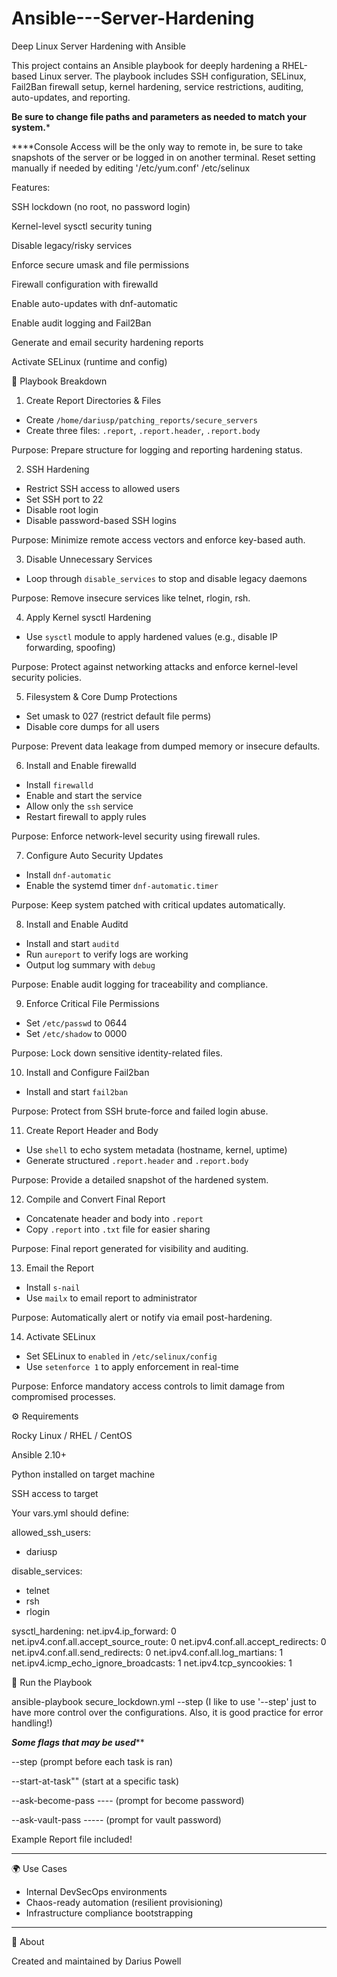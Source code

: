 # Ansible---Server-Hardening
Deep Linux Server Hardening with Ansible

This project contains an Ansible playbook for deeply hardening a RHEL-based Linux server. The playbook includes SSH configuration, SELinux, Fail2Ban firewall setup, kernel hardening, service restrictions, auditing, auto-updates, and reporting.

 ****Be sure to change file paths and parameters as needed to match your system.*****

 
 ****Console Access will be the only way to remote in, be sure to take snapshots of the server or be logged in on another terminal. Reset setting manually if needed by editing '/etc/yum.conf' /etc/selinux

Features:

SSH lockdown (no root, no password login)

Kernel-level sysctl security tuning

Disable legacy/risky services

Enforce secure umask and file permissions

Firewall configuration with firewalld

Enable auto-updates with dnf-automatic

Enable audit logging and Fail2Ban

Generate and email security hardening reports

Activate SELinux (runtime and config)

🔧 Playbook Breakdown

1. Create Report Directories & Files

- Create `/home/dariusp/patching_reports/secure_servers`
- Create three files: `.report`, `.report.header`, `.report.body`

Purpose: Prepare structure for logging and reporting hardening status.

2. SSH Hardening

- Restrict SSH access to allowed users
- Set SSH port to 22
- Disable root login
- Disable password-based SSH logins

Purpose: Minimize remote access vectors and enforce key-based auth.

3. Disable Unnecessary Services

- Loop through `disable_services` to stop and disable legacy daemons

Purpose: Remove insecure services like telnet, rlogin, rsh.

4. Apply Kernel sysctl Hardening

- Use `sysctl` module to apply hardened values (e.g., disable IP forwarding, spoofing)

Purpose: Protect against networking attacks and enforce kernel-level security policies.

5. Filesystem & Core Dump Protections

- Set umask to 027 (restrict default file perms)
- Disable core dumps for all users

Purpose: Prevent data leakage from dumped memory or insecure defaults.

6. Install and Enable firewalld

- Install `firewalld`
- Enable and start the service
- Allow only the `ssh` service
- Restart firewall to apply rules

Purpose: Enforce network-level security using firewall rules.

7. Configure Auto Security Updates

- Install `dnf-automatic`
- Enable the systemd timer `dnf-automatic.timer`

Purpose: Keep system patched with critical updates automatically.

8. Install and Enable Auditd

- Install and start `auditd`
- Run `aureport` to verify logs are working
- Output log summary with `debug`

Purpose: Enable audit logging for traceability and compliance.

9. Enforce Critical File Permissions

- Set `/etc/passwd` to 0644
- Set `/etc/shadow` to 0000

Purpose: Lock down sensitive identity-related files.

10. Install and Configure Fail2ban

- Install and start `fail2ban`

Purpose: Protect from SSH brute-force and failed login abuse.

11. Create Report Header and Body

- Use `shell` to echo system metadata (hostname, kernel, uptime)
- Generate structured `.report.header` and `.report.body`

Purpose: Provide a detailed snapshot of the hardened system.

12. Compile and Convert Final Report

- Concatenate header and body into `.report`
- Copy `.report` into `.txt` file for easier sharing

Purpose: Final report generated for visibility and auditing.

13. Email the Report

- Install `s-nail`
- Use `mailx` to email report to administrator

Purpose: Automatically alert or notify via email post-hardening.

14. Activate SELinux

- Set SELinux to `enabled` in `/etc/selinux/config`
- Use `setenforce 1` to apply enforcement in real-time

Purpose: Enforce mandatory access controls to limit damage from compromised processes.

⚙️ Requirements

Rocky Linux / RHEL / CentOS

Ansible 2.10+

Python installed on target machine

SSH access to target

Your vars.yml should define:

allowed_ssh_users:
  - dariusp

disable_services:
  - telnet
  - rsh
  - rlogin

sysctl_hardening:
  net.ipv4.ip_forward: 0
  net.ipv4.conf.all.accept_source_route: 0
  net.ipv4.conf.all.accept_redirects: 0
  net.ipv4.conf.all.send_redirects: 0
  net.ipv4.conf.all.log_martians: 1
  net.ipv4.icmp_echo_ignore_broadcasts: 1
  net.ipv4.tcp_syncookies: 1

🚀 Run the Playbook

ansible-playbook secure_lockdown.yml --step (I like to use '--step' just to have more control over the configurations. Also, it is good practice for error handling!)

***Some flags that may be used*****

--step  (prompt before each task is ran)

--start-at-task"" (start at a specific task)

--ask-become-pass ---- (prompt for become password)

--ask-vault-pass ----- (prompt for vault password)






Example Report file included!




---

🌍 Use Cases

- Internal DevSecOps environments
- Chaos-ready automation (resilient provisioning)
- Infrastructure compliance bootstrapping

---

🧠 About

Created and maintained by Darius Powell
